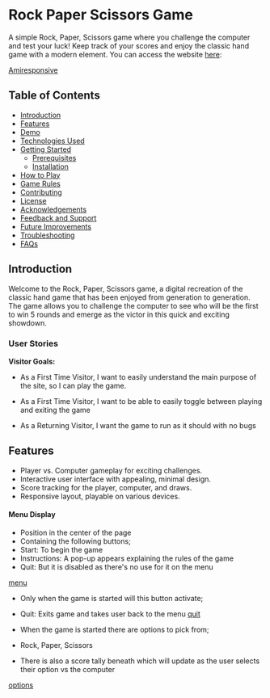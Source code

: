 # Rock Paper Scissors Game

A simple Rock, Paper, Scissors game where you  challenge the computer and test your luck! Keep track of your scores and enjoy the classic hand game with a modern element. You can access the website [here](https://kubecks.github.io/rock-paper-scissors/):

[Amiresponsive](assets/Images/Responsive.png)

## Table of Contents
- [Introduction](#introduction)
- [Features](#features)
- [Demo](#demo)
- [Technologies Used](#technologies-used)
- [Getting Started](#getting-started)
  - [Prerequisites](#prerequisites)
  - [Installation](#installation)
- [How to Play](#how-to-play)
- [Game Rules](#game-rules)
- [Contributing](#contributing)
- [License](#license)
- [Acknowledgements](#acknowledgements)
- [Feedback and Support](#feedback-and-support)
- [Future Improvements](#future-improvements)
- [Troubleshooting](#troubleshooting)
- [FAQs](#faqs)

## Introduction

Welcome to the Rock, Paper, Scissors game, a digital recreation of the classic hand game that has been enjoyed from generation to generation. The game allows you to challenge the computer to see who will be the first to win 5 rounds and emerge as the victor in this quick and exciting showdown.

### User Stories
**Visitor Goals:**
- As a First Time Visitor, I want to easily understand the main purpose of the site, so I can play the game.
- As a First Time Visitor, I want to be able to easily toggle between playing and exiting the game 

- As a Returning Visitor, I want the game to run as it should with no bugs

## Features

- Player vs. Computer gameplay for exciting challenges.
- Interactive user interface with appealing, minimal design.
- Score tracking for the player, computer, and draws.
- Responsive layout, playable on various devices.

#### Menu Display
- Position in the center of the page
- Containing the following buttons;
 - Start: To begin the game
 - Instructions: A pop-up appears explaining the rules of the game
 - Quit: But it is disabled as there's no use for it on the menu

 [menu](assets/Images/Menu.png)

- Only when the game is started will this button activate;
 - Quit: Exits game and takes user back to the menu
 [quit](assets/Images/img1.png)

- When the game is started there are options to pick from;
 - Rock, Paper, Scissors
- There is also a score tally beneath which will update as the user selects their option vs the computer

[options](assets/Images/img2.png)
